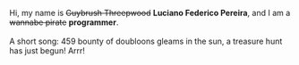 Hi, my name is ~~Guybrush Threepwood~~ **Luciano Federico Pereira**, and I am a ~~wannabe pirate~~ **programmer**.<br><br>A short song: 459 bounty of doubloons gleams in the sun, a treasure hunt has just begun! Arrr!
